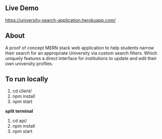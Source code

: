 ## Live Demo
https://university-search-application.herokuapp.com/

## About

A proof of concept MERN stack web application to help students narrow their 
search for an appropriate University via custom search filters. Which uniquely features 
a direct interface for institutions to update and edit their own university profiles. 

## To run locally
1. cd client/
2. npm install
3. npm start

**split terminal**

1. cd api/
2. npm install
3. npm start

